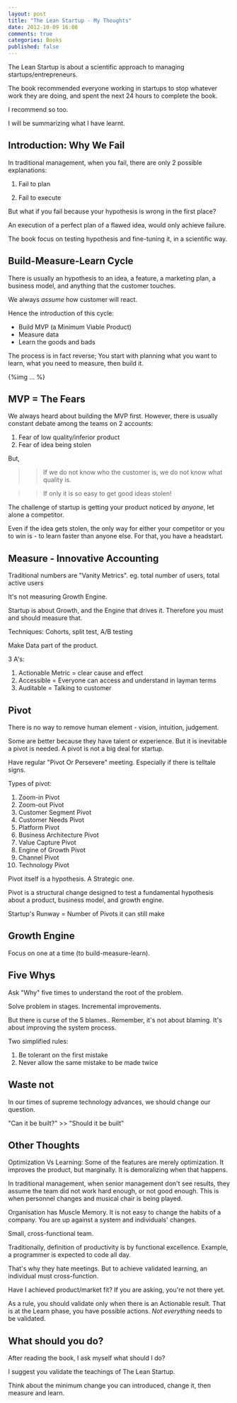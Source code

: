 ```yaml
---
layout: post
title: "The Lean Startup - My Thoughts"
date: 2012-10-09 16:08
comments: true
categories: Books
published: false
---
```


The Lean Startup is about a scientific approach to managing startups/entrepreneurs.

The book recommended everyone working in startups to stop whatever work they are doing, and spent the next 24 hours to complete the book.

I recommend so too.

I will be summarizing what I have learnt.

<!-- more -->

## Introduction: Why We Fail ##

In traditional management, when you fail, there are only 2 possible explanations:

1. Fail to plan 

2. Fail to execute

But what if you fail because your hypothesis is wrong in the first place? 

An execution of a perfect plan of a flawed idea, would only achieve failure. 

The book focus on testing hypothesis and fine-tuning it, in a scientific way.


## Build-Measure-Learn Cycle ##

There is usually an hypothesis to an idea, a feature, a marketing plan, a business model, and anything that the customer touches.

We always *assume* how customer will react.

Hence the introduction of this cycle:

- Build MVP (a Minimum Viable Product)
- Measure data
- Learn the goods and bads

The process is in fact reverse; You start with planning what you want to learn, what you need to measure, then build it.

{%img ... %}


## MVP = The Fears ##

We always heard about building the MVP first. However, there is usually constant debate among the teams on 2 accounts:

1. Fear of low quality/inferior product
2. Fear of idea being stolen

But,

>> If we do not know who the customer is, we do not know what quality is.

>> If only it is so easy to get good ideas stolen!

The challenge of startup is getting your product noticed by *anyone*, let alone a competitor. 

Even if the idea gets stolen, the only way for either your competitor or you to win is - to learn faster than anyone else. For that, you have a headstart.



## Measure - Innovative Accounting ##

Traditional numbers are "Vanity Metrics". eg. total number of users, total active users

It's not measuring Growth Engine.

Startup is about Growth, and the Engine that drives it. Therefore you must and should measure that.

Techniques: Cohorts, split test, A/B testing

Make Data part of the product.

3 A's:

1. Actionable Metric = clear cause and effect
2. Accessible = Everyone can access and understand in layman terms
3. Auditable = Talking to customer



## Pivot ##

There is no way to remove human element - vision, intuition, judgement.

Some are better because they have talent or experience. But it is inevitable a pivot is needed. A pivot is not a big deal for startup.

Have regular "Pivot Or Persevere" meeting. Especially if there is telltale signs.

Types of pivot:

1. Zoom-in Pivot
2. Zoom-out Pivot
3. Customer Segment Pivot
4. Customer Needs Pivot
5. Platform Pivot
6. Business Architecture Pivot
7. Value Capture Pivot
8. Engine of Growth Pivot
9. Channel Pivot
10. Technology Pivot

Pivot itself is a hypothesis. A Strategic one.

Pivot is a structural change designed to test a fundamental hypothesis about a product, business model, and growth engine.

Startup's Runway = Number of Pivots it can still make


## Growth Engine ##

Focus on one at a time (to build-measure-learn).



## Five Whys ##

Ask "Why" five times to understand the root of the problem.

Solve problem in stages. Incremental improvements.

But there is curse of the 5 blames.. Remember, it's not about blaming. It's about improving the system process.

Two simplified rules:

1. Be tolerant on the first mistake
2. Never allow the same mistake to be made twice



## Waste not ##

In our times of supreme technology advances, we should change our question.

"Can it be built?" >> "Should it be built"





## Other Thoughts ##

Optimization Vs Learning: Some of the features are merely optimization. It improves the product, but marginally. It is demoralizing when that happens.

In traditional management, when senior management don't see results, they assume the team did not work hard enough, or not good enough. This is when personnel changes and musical chair is being played.

Organisation has Muscle Memory. It is not easy to change the habits of a company. You are up against a system and individuals' changes.

Small, cross-functional team. 

Traditionally, definition of productivity is by functional excellence. Example, a programmer is expected to code all day.

That's why they hate meetings. But to achieve validated learning, an individual must cross-function.

Have I achieved product/market fit? If you are asking, you're not there yet.

As a rule, you should validate only when there is an Actionable result. That is at the Learn phase, you have possible actions. *Not everything* needs to be validated.



## What should you do? ##

After reading the book, I ask myself what should I do?

I suggest you validate the teachings of The Lean Startup.

Think about the minimum change you can introduced, change it, then measure and learn.








